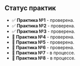 ## Статус практик

- ✅ **Практика №1** - проверена.
- ✅ **Практика №2** - проверена.
- ✅ **Практика №3** - проверена.
- 🔄 **Практика №4** - проверена.
- 🔄 **Практика №5** - проверена.
- 🔄 **Практика №6** - проверена.
- 🚧 **Практика №7** - в процессе.
- 🚧 **Практика №8** - в процессе.
